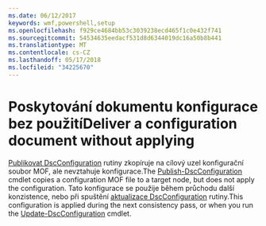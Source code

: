 ```yaml
---
ms.date: 06/12/2017
keywords: wmf,powershell,setup
ms.openlocfilehash: f929ce4684bb53c3039238ecd465f1c0e432f741
ms.sourcegitcommit: 54534635eedacf531d8d6344019dc16a50b8b441
ms.translationtype: MT
ms.contentlocale: cs-CZ
ms.lasthandoff: 05/17/2018
ms.locfileid: "34225670"
---
```

# <a name="deliver-a-configuration-document-without-applying"></a><span data-ttu-id="72edb-102">Poskytování dokumentu konfigurace bez použití</span><span class="sxs-lookup"><span data-stu-id="72edb-102">Deliver a configuration document without applying</span></span>

<span data-ttu-id="72edb-103">[Publikovat DscConfiguration](https://technet.microsoft.com/library/mt517875.aspx) rutiny zkopíruje na cílový uzel konfigurační soubor MOF, ale nevztahuje konfigurace.</span><span class="sxs-lookup"><span data-stu-id="72edb-103">The [Publish-DscConfiguration](https://technet.microsoft.com/library/mt517875.aspx) cmdlet copies a configuration MOF file to a target node, but does not apply the configuration.</span></span>
<span data-ttu-id="72edb-104">Tato konfigurace se použije během průchodu další konzistence, nebo při spuštění [aktualizace DscConfiguration](https://technet.microsoft.com/library/mt143541.aspx) rutiny.</span><span class="sxs-lookup"><span data-stu-id="72edb-104">This configuration is applied during the next consistency pass, or when you run the [Update-DscConfiguration](https://technet.microsoft.com/library/mt143541.aspx) cmdlet.</span></span>
